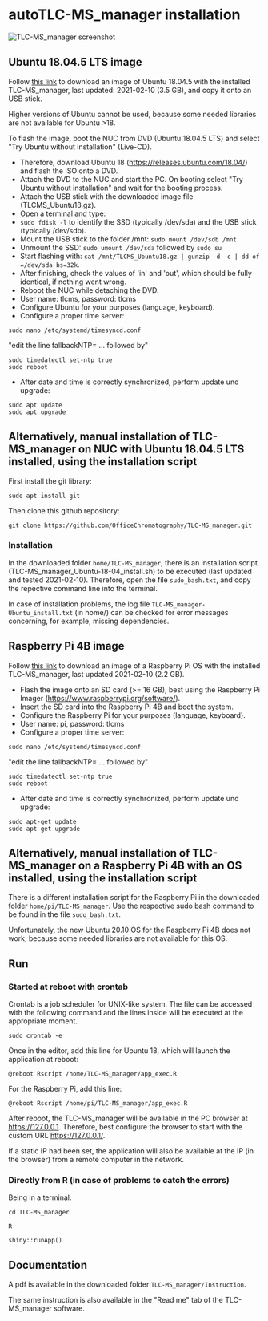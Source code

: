 autoTLC-MS_manager installation
===========

![TLC-MS_manager screenshot](TLC-MS_manager.jpg)

## Ubuntu 18.04.5 LTS image

Follow [this link](https://jlubox.uni-giessen.de/dl/fi3pKFDKArQEdTxdwdA8bkHB/TLCMS_Ubuntu18.gz) to download an image of Ubuntu 18.04.5 with the installed TLC-MS_manager, last updated: 2021-02-10 (3.5 GB), and copy it onto an USB stick.

Higher versions of Ubuntu cannot be used, because some needed libraries are not available for Ubuntu >18.

To flash the image, boot the NUC from DVD (Ubuntu 18.04.5 LTS) and select "Try Ubuntu without installation" (Live-CD). <br />
- Therefore, download Ubuntu 18 (https://releases.ubuntu.com/18.04/) and flash the ISO onto a DVD.
- Attach the DVD to the NUC and start the PC. On booting select "Try Ubuntu without installation" and wait for the booting process. 
- Attach the USB stick with the downloaded image file (TLCMS_Ubuntu18.gz).<br />
- Open a terminal and type:
- ```sudo fdisk -l``` to identify the SSD (typically /dev/sda) and the USB stick (typically /dev/sdb).<br />
- Mount the USB stick to the folder /mnt:
```sudo mount /dev/sdb /mnt``` <br />
- Unmount the SSD:
```sudo umount /dev/sda``` followed by ```sudo su``` <br />
- Start flashing with: ```cat /mnt/TLCMS_Ubuntu18.gz | gunzip -d -c | dd of =/dev/sda bs=32k```.<br />
- After finishing, check the values of 'in' and 'out', which should be fully identical, if nothing went wrong.<br />
- Reboot the NUC while detaching the DVD.
- User name: tlcms, password: tlcms
- Configure Ubuntu for your purposes (language, keyboard).
- Configure a proper time server:
```
sudo nano /etc/systemd/timesyncd.conf
```
"edit the line fallbackNTP= ... followed by"
```
sudo timedatectl set-ntp true
sudo reboot
```

- After date and time is correctly synchronized, perform update und upgrade:
```
sudo apt update
sudo apt upgrade
```


## Alternatively, manual installation of TLC-MS_manager on NUC with Ubuntu 18.04.5 LTS installed, using the installation script

First install the git library:

```sudo apt install git```

Then clone this github repository:

```git clone https://github.com/OfficeChromatography/TLC-MS_manager.git```

### Installation 

In the downloaded folder ```home/TLC-MS_manager```, there is an installation script (TLC-MS_manager_Ubuntu-18-04_install.sh) to be executed (last updated and tested 2021-02-10). Therefore, open the file ```sudo_bash.txt```, and copy the repective command line into the terminal.

In case of installation problems, the log file ```TLC-MS_manager-Ubuntu_install.txt``` (in home/) can be checked for error messages concerning, for example, missing dependencies.

## Raspberry Pi 4B image

Follow [this link](https://jlubox.uni-giessen.de/dl/fiUZYxykrZFXuFq645QXKEC6/TLCMS_RPi4.img.gz) to download an image of a Raspberry Pi OS with the installed TLC-MS_manager, last updated 2021-02-10 (2.2 GB).

- Flash the image onto an SD card (>= 16 GB), best using the Raspberry Pi Imager (https://www.raspberrypi.org/software/).
- Insert the SD card into the Raspberry Pi 4B and boot the system.
- Configure the Raspberry Pi for your purposes (language, keyboard).
- User name: pi, password: tlcms
- Configure a proper time server:
```
sudo nano /etc/systemd/timesyncd.conf
```
"edit the line fallbackNTP= ... followed by"
```
sudo timedatectl set-ntp true
sudo reboot
```

- After date and time is correctly synchronized, perform update und upgrade:
```
sudo apt-get update
sudo apt-get upgrade
```

## Alternatively, manual installation of TLC-MS_manager on a Raspberry Pi 4B with an OS installed, using the installation script

There is a different installation script for the Raspberry Pi in the downloaded folder ```home/pi/TLC-MS_manager```. Use the respective sudo bash command to be found in the file ```sudo_bash.txt```.

Unfortunately, the new Ubuntu 20.10 OS for the Raspberry Pi 4B does not work, because some needed libraries are not available for this OS.

## Run

### Started at reboot with crontab

Crontab is a job scheduler for UNIX-like system. The file can be accessed with the following command and the lines inside will be executed at the appropriate moment.

```sudo crontab -e```

Once in the editor, add this line for Ubuntu 18, which will launch the application at reboot: 

```@reboot Rscript /home/TLC-MS_manager/app_exec.R```

For the Raspberry Pi, add this line:

```@reboot Rscript /home/pi/TLC-MS_manager/app_exec.R```

After reboot, the TLC-MS_manager will be available in the PC browser at https://127.0.0.1. Therefore, best configure the browser to start with the custom URL https://127.0.0.1/.

If a static IP had been set, the application will also be available at the IP (in the browser) from a remote computer in the network.



### Directly from R (in case of problems to catch the errors)

Being in a terminal: 

```cd TLC-MS_manager```

```R```

```shiny::runApp()```


## Documentation

A pdf is available in the downloaded folder ```TLC-MS_manager/Instruction```.

The same instruction is also available in the "Read me" tab of the TLC-MS_manager software.


